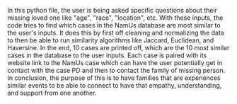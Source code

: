 In this python file, the user is being asked specific questions about their missing loved one like "age", "race", "location", etc. With these inputs, the code tries to find which cases in the NamUs database are most similar to the user's inputs. It does this by first off cleaning and normalizing the data to then be able to run similarity algorithms like Jaccard, Euclidean, and Haversine. In the end, 10 cases are printed off, which are the 10 most similar cases in the database to the user inputs. Each case is paired with its website link to the NamUs case which can have the user potentially get in contact with the case PD and then to contact the family of missing person. In conclusion, the purpose of this is to have families that are experiences similar events to be able to connect to have that empathy, understanding, and support from one another. 
